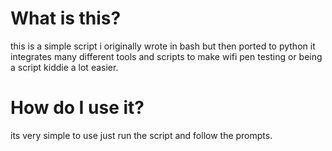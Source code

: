 # What is this?
this is a simple script i originally wrote in bash but then ported to python it integrates many different tools and scripts to make wifi pen testing or being a script kiddie a lot easier.

# How do I use it?
its very simple to use just run the script and follow the prompts.

